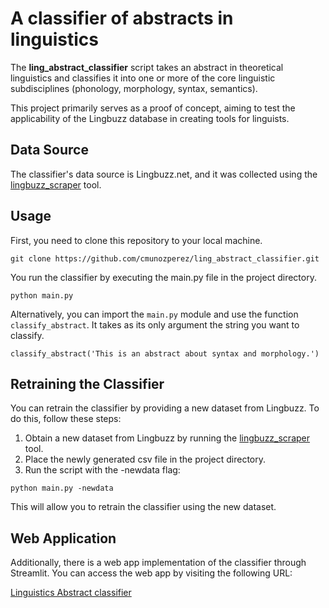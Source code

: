 # A classifier of abstracts in linguistics

The **ling_abstract_classifier** script takes an abstract in theoretical linguistics and classifies it into one or more of the core linguistic subdisciplines (phonology, morphology, syntax, semantics).

This project primarily serves as a proof of concept, aiming to test the applicability of the Lingbuzz database in creating tools for linguists.

## Data Source

The classifier's data source is Lingbuzz.net, and it was collected using the [lingbuzz_scraper](https://github.com/cmunozperez/lingbuzz_scraper) tool.

## Usage

First, you need to clone this repository to your local machine.

```
git clone https://github.com/cmunozperez/ling_abstract_classifier.git
```

You run the classifier by executing the main.py file in the project directory.

```
python main.py
```

Alternatively, you can import the `main.py` module and use the function `classify_abstract`. It takes as its only argument the string you want to classify.

```
classify_abstract('This is an abstract about syntax and morphology.')
```

## Retraining the Classifier
You can retrain the classifier by providing a new dataset from Lingbuzz. To do this, follow these steps:

1. Obtain a new dataset from Lingbuzz by running the [lingbuzz_scraper](https://github.com/cmunozperez/lingbuzz_scraper) tool.
2. Place the newly generated csv file in the project directory.
3. Run the script with the -newdata flag:

```
python main.py -newdata
```

This will allow you to retrain the classifier using the new dataset.

## Web Application
Additionally, there is a web app implementation of the classifier through Streamlit. You can access the web app by visiting the following URL:

[Linguistics Abstract classifier](https://lingabstractclass.streamlit.app/)



